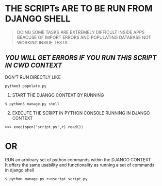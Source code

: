 # THE SCRIPTs ARE TO BE RUN FROM DJANGO SHELL 

> DOING SOME TASKS ARE EXTREMELY DIFFICULT INSIDE APPS 
> BEACUSE OF IMPORT ERRORS
> AND POPULATING DATABASE NOT WORKING INSIDE TESTS ..


## _YOU WILL GET ERRORS IF YOU RUN THIS SCRIPT IN CWD CONTEXT_

DON'T RUN DIRECTLY LIKE 
```shell
python3 populate.py
```

1. START THE DJANGO CONTEXT BY RUNNING 

```shell
$ python3 manage.py shell
```
2. EXECUTE THE SCRIPT IN PYTHON CONSOLE RUNNING IN DJANGO CONTEXT 

```
>>> exec(open('script.py',r).read())
```

# OR 

RUN an arbitrary set of python commands within the DJANGO CONTEXT  
It offers the same usability and functionality 
as running a set of commands in django shell

```shell
$ python manage.py runscript script.py
```    



